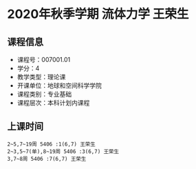 # 2020年秋季学期 流体力学 王荣生






## 课程信息

- 课程号：007001.01
- 学分：4
- 教学类型：理论课
- 开课单位：地球和空间科学学院
- 课程类别：专业基础
- 课程层次：本科计划内课程

## 上课时间

```
2~5,7~19周 5406 :1(6,7) 王荣生
2~3,5~7(单),8~19周 5406 :3(6,7) 王荣生
3,7~8周 5406 :7(6,7) 王荣生
```

